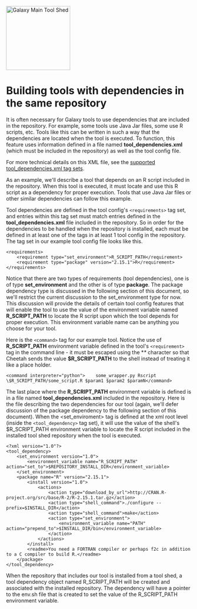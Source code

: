 <div class='center'> <a href='http://toolshed.g2.bx.psu.edu'><img src="/src/images/logos/ToolShed.jpg" alt="Galaxy Main Tool Shed" height="174" /></a> </div>

# Building tools with dependencies in the same repository

It is often necessary for Galaxy tools to use dependencies that are included in the repository.  For example, some tools use Java Jar files, some use R scripts, etc.  Tools like this can be written in such a way that the dependencies are located when the tool is executed.  To function, this feature uses information defined in a file named **tool_dependencies.xml** (which must be included in the repository) as well as the tool config file.

For more technical details on this XML file, see the [supported tool_dependencies.xml tag sets](/src/tool-dependencies-tag-sets/index.md).

As an example, we'll describe a tool that depends on an R script included in the repository.  When this tool is executed, it must locate and use this R script as a dependency for proper execution.  Tools that use Java Jar files or other similar dependencies can follow this example.

Tool dependencies are defined in the tool config's `<requirements>` tag set, and entries within this tag set must match entries defined in the **tool_dependencies.xml** file included in the repository.  So in order for the dependencies to be handled when the repository is installed, each must be defined in at least one of the <requirement> tags in at least 1 tool config in the repository.
The <requirements> tag set in our example tool config file looks like this.

```
<requirements>
    <requirement type="set_environment">R_SCRIPT_PATH</requirement>
    <requirement type="package" version="2.15.1">R</requirement>
</requirements>
```


Notice that there are two types of requirements (tool dependencies), one is of type **set_environment** and the other is of type **package**.  The package dependency type is discussed in the following section of this document, so we'll restrict the current discussion to the set_environment type for now.  This discussion will provide the details of certain tool config features that will enable the tool to use the value of the environment variable named **R_SCRIPT_PATH** to locate the R script upon which the tool depends for proper execution.  This environment variable name can be anything you choose for your tool.

Here is the `<command>` tag for our example tool.  Notice the use of **R_SCRIPT_PATH** environment variable defined in the tool's `<requirement>` tag in the command line - it must be escaped using the **\** character so that Cheetah sends the value **$R_SCRIPT_PATH** to the shell instead of treating it like a place holder.

```
<command interpreter="python">    some_wrapper.py Rscript \$R_SCRIPT_PATH/some_script.R $param1 $param2 $paramN</command>
```


The last place where the **R_SCRIPT_PATH** environment variable is defined is in a file named **tool_dependencies.xml** included in the repository.  Here is the file describing the two dependencies for our tool (again, we'll defer discussion of the package dependency to the following section of this document).  When the <set_enviroment> tag is defined at the xml root level (inside the `<tool_dependency>` tag set), it will use the value of the shell's $R_SCRIPT_PATH environment variable to locate the R script included in the installed tool shed repository when the tool is executed.

```
<?xml version="1.0"?>
<tool_dependency>
    <set_environment version="1.0">
        <environment_variable name="R_SCRIPT_PATH" action="set_to">$REPOSITORY_INSTALL_DIR</environment_variable>   
    </set_environment>
    <package name="R" version="2.15.1">
        <install version="1.0">
            <actions>
                <action type="download_by_url">http://CRAN.R-project.org/src/base/R-2/R-2.15.1.tar.gz</action>
                <action type="shell_command">./configure --prefix=$INSTALL_DIR</action>
                <action type="shell_command">make</action>
                <action type="set_environment">
                    <environment_variable name="PATH" action="prepend_to">$INSTALL_DIR/bin</environment_variable>
                </action>
            </actions>
        </install>
        <readme>You need a FORTRAN compiler or perhaps f2c in addition to a C compiler to build R.</readme>
    </package>
</tool_dependency>
```


When the repository that includes our tool is installed from a tool shed, a tool dependency object named R_SCRIPT_PATH will be created and associated with the installed repository.  The dependency will have a pointer to the env.sh file that is created to set the value of the R_SCRIPT_PATH environment variable.
